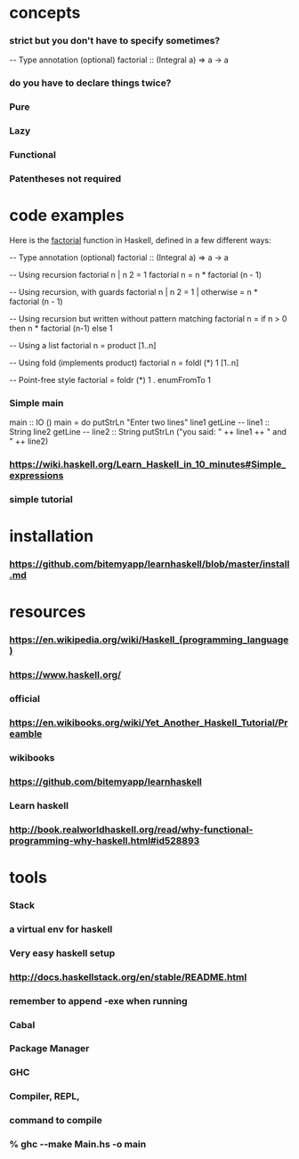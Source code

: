 # concepts
### strict but you don't have to specify sometimes?
-- Type annotation (optional)
factorial :: (Integral a) => a -> a
### do you have to declare things twice?
### Pure
### Lazy
### Functional
### Patentheses not required
# code examples
Here is the [factorial](https://en.wikipedia.org/wiki/Factorial "Factorial") function in Haskell, defined in a few different ways:



-- Type annotation (optional)
factorial :: (Integral a) => a -> a

-- Using recursion
factorial n | n  2 = 1
factorial n = n * factorial (n - 1)

-- Using recursion, with guards
factorial n
  | n  2     = 1
  | otherwise = n * factorial (n - 1)

-- Using recursion but written without pattern matching
factorial n = if n > 0 then n * factorial (n-1) else 1

-- Using a list
factorial n = product [1..n]

-- Using fold (implements product)
factorial n = foldl (*) 1 [1..n]

-- Point-free style
factorial = foldr (*) 1 . enumFromTo 1


### Simple main
main :: IO ()
main = do
    putStrLn "Enter two lines"
    line1  getLine                                    -- line1 :: String
    line2  getLine                                    -- line2 :: String
    putStrLn ("you said: " ++ line1 ++ " and " ++ line2)
### https://wiki.haskell.org/Learn_Haskell_in_10_minutes#Simple_expressions
### simple tutorial
# installation
### https://github.com/bitemyapp/learnhaskell/blob/master/install.md
# resources
### https://en.wikipedia.org/wiki/Haskell_(programming_language)
### https://www.haskell.org/
### official
### https://en.wikibooks.org/wiki/Yet_Another_Haskell_Tutorial/Preamble
### wikibooks
### https://github.com/bitemyapp/learnhaskell
### Learn haskell
### http://book.realworldhaskell.org/read/why-functional-programming-why-haskell.html#id528893
# tools
### Stack
### a virtual env for haskell
### Very easy haskell setup
### http://docs.haskellstack.org/en/stable/README.html
### remember to append -exe when running 
### Cabal
### Package Manager
### GHC
### Compiler, REPL, 
### command to compile
### % ghc --make Main.hs -o main
